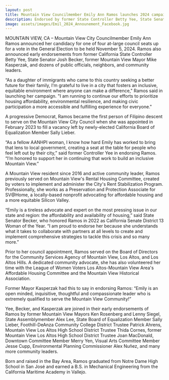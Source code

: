 ```yaml
---
layout: post
title: Mountain View Councilmember Emily Ann Ramos launches 2024 campaign
description: Endorsed by former State Controller Betty Yee, State Senator Josh Becker, former Mountain View Mayor Mike Kasperzak, and dozens of public officials and community leaders
image: assets/images/Emil_2024_Announement_Facebook.jpg
---
```


MOUNTAIN VIEW, CA – Mountain View City Councilmember Emily Ann Ramos announced her candidacy for one of four at-large council seats up for a vote in the General Election to be held November 5, 2024. Ramos also announced early endorsements from former California State Controller Betty Yee, State Senator Josh Becker, former Mountain View Mayor Mike Kasperzak, and dozens of public officials, neighbors, and community leaders.  
  
“As a daughter of immigrants who came to this country seeking a better future for their family, I’m grateful to live in a city that fosters an inclusive, equitable environment where anyone can make a difference," Ramos said in launching her campaign. "I am running to continue our efforts to prioritize housing affordability, environmental resilience, and making civic participation a more accessible and fulfilling experience for everyone."  
  
A progressive Democrat, Ramos became the first person of Filipino descent to serve on the Mountain View City Council when she was appointed in February 2023 to fill a vacancy left by newly-elected California Board of Equalization Member Sally Lieber.  
  
“As a fellow AANHPI woman, I know how hard Emily has worked to bring that lens to local government, creating a seat at the table for people who feel left out by their city,” said former Controller Yee in endorsing Ramos. “I’m honored to support her in continuing that work to build an inclusive Mountain View.”  
  
A Mountain View resident since 2016 and active community leader, Ramos previously served on Mountain View's Rental Housing Committee, created by voters to implement and administer the City's Rent Stabilization Program. Professionally, she works as a Preservation and Protection Associate for SV@Home, a locally-based nonprofit advocating for affordable housing and a more equitable Silicon Valley.  
  
“Emily is a tireless advocate and expert on the most pressing issue in our state and region: the affordability and availability of housing,” said State Senator Becker, who honored Ramos in 2022 as California Senate District 13 Woman of the Year. “I am proud to endorse her because she understands what it takes to collaborate with partners at all levels to create and implement comprehensive strategies to tackle this crisis and so many more.”  
  
Prior to her council appointment, Ramos served on the Board of Directors for the Community Services Agency of Mountain View, Los Altos, and Los Altos Hills. A dedicated community advocate, she has also volunteered her time with the League of Women Voters Los Altos-Mountain View Area's Affordable Housing Committee and the Mountain View Historical Association.  
  
Former Mayor Kasperzak had this to say in endorsing Ramos: “Emily is an open minded, inquisitive, thoughtful and compassionate leader who is extremely qualified to serve the Mountain View Community!”  
  
Yee, Becker, and Kasperzak are joined in their early endorsements of Ramos by former Mountain View Mayors Ken Rosenberg and Lenny Siegel, State Assemblymember Alex Lee, State Board of Equalization Member Sally Lieber, Foothill-DeAnza Community College District Trustee Patrick Ahrens, Mountain View Los Altos High School District Trustee Thida Cornes,  former Mountain View Los Altos High School District Trustee Joan MacDonald, Downtown Committee Member Merry Yen, Visual Arts Committee Member Jesse Cupp, Environmental Planning Commissioner Alex Nuñez, and many more community leaders.  
  
Born and raised in the Bay Area, Ramos graduated from Notre Dame High School in San José and earned a B.S. in Mechanical Engineering from the California Maritime Academy in Vallejo.  